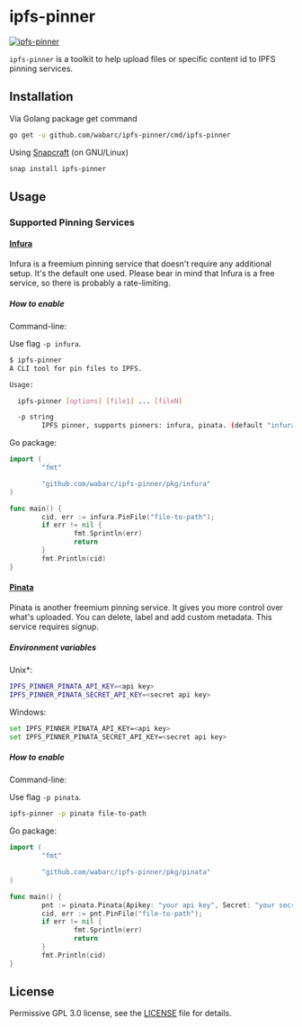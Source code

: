 # ipfs-pinner

[![ipfs-pinner](https://snapcraft.io/ipfs-pinner/badge.svg)](https://snapcraft.io/ipfs-pinner)

`ipfs-pinner` is a toolkit to help upload files or specific content id to IPFS pinning services.

## Installation

Via Golang package get command

```sh
go get -u github.com/wabarc/ipfs-pinner/cmd/ipfs-pinner
```

Using [Snapcraft](https://snapcraft.io/ipfs-pinner) (on GNU/Linux)

```sh
snap install ipfs-pinner
```

## Usage

### Supported Pinning Services

#### [Infura](https://infura.io)

Infura is a freemium pinning service that doesn't require any additional setup.
It's the default one used. Please bear in mind that Infura is a free service,
so there is probably a rate-limiting.

##### How to enable

Command-line:

Use flag `-p infura`.
```sh
$ ipfs-pinner
A CLI tool for pin files to IPFS.

Usage:

  ipfs-pinner [options] [file1] ... [fileN]

  -p string
    	IPFS pinner, supports pinners: infura, pinata. (default "infura")
```

Go package:
```go
import (
        "fmt"

        "github.com/wabarc/ipfs-pinner/pkg/infura"
)

func main() {
        cid, err := infura.PinFile("file-to-path");
        if err != nil {
                fmt.Sprintln(err)
                return
        }
        fmt.Println(cid)
}
```

#### [Pinata](https://pinata.cloud)

Pinata is another freemium pinning service. It gives you more control over
what's uploaded. You can delete, label and add custom metadata. This service
requires signup.

##### Environment variables

Unix*:
```sh
IPFS_PINNER_PINATA_API_KEY=<api key>
IPFS_PINNER_PINATA_SECRET_API_KEY=<secret api key>
```

Windows:
```sh
set IPFS_PINNER_PINATA_API_KEY=<api key>
set IPFS_PINNER_PINATA_SECRET_API_KEY=<secret api key>
```

##### How to enable

Command-line:

Use flag `-p pinata`.
```sh
ipfs-pinner -p pinata file-to-path
```

Go package:
```go
import (
        "fmt"

        "github.com/wabarc/ipfs-pinner/pkg/pinata"
)

func main() {
        pnt := pinata.Pinata{Apikey: "your api key", Secret: "your secret key"}
        cid, err := pnt.PinFile("file-to-path");
        if err != nil {
                fmt.Sprintln(err)
                return
        }
        fmt.Println(cid)
}
```
## License

Permissive GPL 3.0 license, see the [LICENSE](https://github.com/wabarc/ipfs-pinner/blob/master/LICENSE) file for details.
